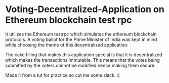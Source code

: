 # Voting-Decentralized-Application on Ethereum blockchain test rpc
It utilizes the Ethereum testrpc which simulates the ethereum blockchain protocols. A voting ballot for the Prime Minister of India was kept in mind while choosing the theme of this decentralized application.

The cake filling that makes this application special is that it is decentralized which makes the transactions immutable. 
This means that the votes being submitted by the voters cannot be modified hence making them secure.

Made it from a tut for practice so cut me some slack. :)
